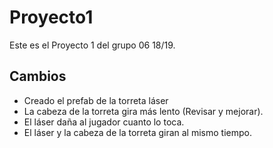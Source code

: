 # Proyecto1
Este es el Proyecto 1 del grupo 06 18/19.

## Cambios

- Creado el prefab de la torreta láser
- La cabeza de la torreta gira más lento (Revisar y mejorar).
- El láser daña al jugador cuanto lo toca. 
- El láser y la cabeza de la torreta giran al mismo tiempo.






